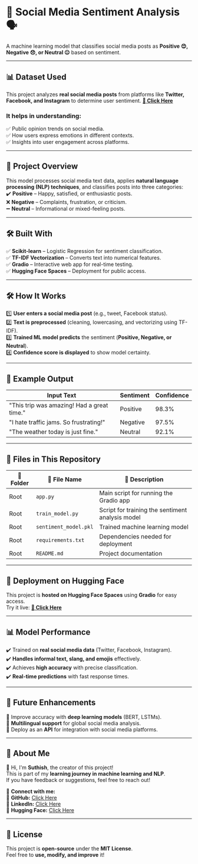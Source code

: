 # 📢 Social Media Sentiment Analysis 🗣️  
A machine learning model that classifies social media posts as **Positive 😊, Negative 😞, or Neutral 😐** based on sentiment.  

---

## 📊 Dataset Used  
This project analyzes **real social media posts** from platforms like **Twitter, Facebook, and Instagram** to determine user sentiment. 
**[🔗 Click Here](https://www.kaggle.com/datasets/mdismielhossenabir/sentiment-analysis)** 

### **It helps in understanding:**  
✅ Public opinion trends on social media.  
✅ How users express emotions in different contexts.  
✅ Insights into user engagement across platforms.  

---

## 🚀 Project Overview  
This model processes social media text data, applies **natural language processing (NLP) techniques**, and classifies posts into three categories:  
✔️ **Positive** – Happy, satisfied, or enthusiastic posts.  
❌ **Negative** – Complaints, frustration, or criticism.  
➖ **Neutral** – Informational or mixed-feeling posts.  

---

## 🛠 Built With  
✅ **Scikit-learn** – Logistic Regression for sentiment classification.  
✅ **TF-IDF Vectorization** – Converts text into numerical features.  
✅ **Gradio** – Interactive web app for real-time testing.  
✅ **Hugging Face Spaces** – Deployment for public access.  

---

## 🛠️ How It Works  
1️⃣ **User enters a social media post** (e.g., tweet, Facebook status).  
2️⃣ **Text is preprocessed** (cleaning, lowercasing, and vectorizing using TF-IDF).  
3️⃣ **Trained ML model predicts** the sentiment (**Positive, Negative, or Neutral**).  
4️⃣ **Confidence score is displayed** to show model certainty.  

---

## 📌 Example Output  

| **Input Text** | **Sentiment** | **Confidence** |
|---------------|-------------|--------------|
| "This trip was amazing! Had a great time." | Positive  | 98.3% |
| "I hate traffic jams. So frustrating!" | Negative  | 97.5% |
| "The weather today is just fine." | Neutral  | 92.1% |

---

## 📂 Files in This Repository  

| 📁 Folder | 📄 File Name | 📜 Description |
|-----------|-------------|----------------|
| Root | `app.py` | Main script for running the Gradio app |
| Root | `train_model.py` | Script for training the sentiment analysis model |
| Root | `sentiment_model.pkl` | Trained machine learning model |
| Root | `requirements.txt` | Dependencies needed for deployment |
| Root | `README.md` | Project documentation |

---

## 🚀 Deployment on Hugging Face  
This project is **hosted on Hugging Face Spaces** using **Gradio** for easy access.  
Try it live: **[🔗 Click Here](https://huggingface.co/spaces/Suthish3/sentiment_analysis)**  

---

## 📊 Model Performance  
✔️ Trained on **real social media data** (Twitter, Facebook, Instagram).  
✔️ **Handles informal text, slang, and emojis** effectively.  
✔️ Achieves **high accuracy** with precise classification.  
✔️ **Real-time predictions** with fast response times.  

---

## 📌 Future Enhancements  
🔹 Improve accuracy with **deep learning models** (BERT, LSTMs).  
🔹 **Multilingual support** for global social media analysis.  
🔹 Deploy as an **API** for integration with social media platforms.  

---

## 🤝 About Me  
👋 Hi, I'm **Suthish**, the creator of this project!  
This is part of my **learning journey in machine learning and NLP**.  
If you have feedback or suggestions, feel free to reach out!  

📩 **Connect with me:**  
🔗 **GitHub:** [Click Here](https://github.com/SuthishJ)  
🔗 **LinkedIn:** [Click Here](https://www.linkedin.com/in/suthish-jayaprakash/)  
🔗 **Hugging Face:** [Click Here](https://huggingface.co/Suthish3)  

---

## 📜 License  
This project is **open-source** under the **MIT License**.  
Feel free to **use, modify, and improve** it!  
